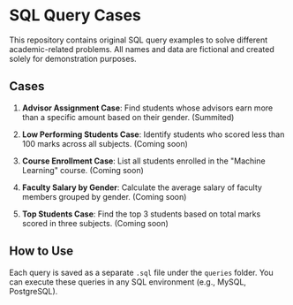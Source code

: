 # SQL Query Cases

This repository contains original SQL query examples to solve different academic-related problems. All names and data are fictional and created solely for demonstration purposes.

## Cases

1. **Advisor Assignment Case**:
   Find students whose advisors earn more than a specific amount based on their gender. (Summited)

2. **Low Performing Students Case**:
   Identify students who scored less than 100 marks across all subjects. (Coming soon)

3. **Course Enrollment Case**:
   List all students enrolled in the "Machine Learning" course. (Coming soon)

4. **Faculty Salary by Gender**:
   Calculate the average salary of faculty members grouped by gender. (Coming soon)

5. **Top Students Case**:
   Find the top 3 students based on total marks scored in three subjects. (Coming soon)

## How to Use

Each query is saved as a separate `.sql` file under the `queries` folder. You can execute these queries in any SQL environment (e.g., MySQL, PostgreSQL).
